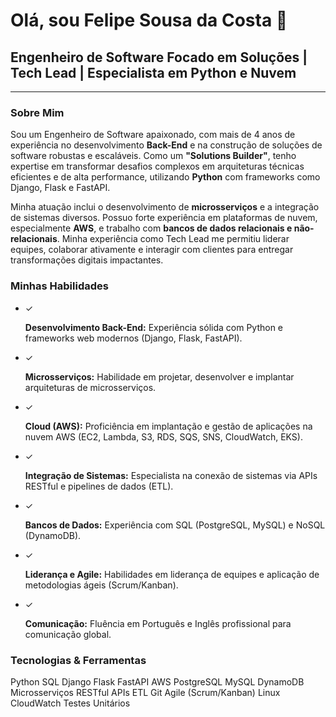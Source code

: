 <html>
    <h1 class="text-4xl sm:text-5xl font-extrabold text-blue-700 mb-2">Olá, sou Felipe Sousa da Costa 👋</h1>
    <h2 class="text-xl sm:text-2xl font-semibold text-gray-700">Engenheiro de Software Focado em Soluções | Tech Lead | Especialista em Python e Nuvem</h2>
    <hr class="my-6 border-t-2 border-blue-200 w-24 mx-auto rounded-full">
    <section class="mb-8">
            <h3 class="text-2xl sm:text-3xl font-bold text-gray-800 mb-4">Sobre Mim</h3>
            <p class="text-gray-700 leading-relaxed mb-4">
                Sou um Engenheiro de Software apaixonado, com mais de 4 anos de experiência no desenvolvimento <strong class="text-blue-600">Back-End</strong> e na construção de soluções de software robustas e escaláveis. Como um <strong class="text-blue-600">"Solutions Builder"</strong>, tenho expertise em transformar desafios complexos em arquiteturas técnicas eficientes e de alta performance, utilizando <strong class="text-blue-600">Python</strong> com frameworks como Django, Flask e FastAPI.
            </p>
            <p class="text-gray-700 leading-relaxed">
                Minha atuação inclui o desenvolvimento de <strong class="text-blue-600">microsserviços</strong> e a integração de sistemas diversos. Possuo forte experiência em plataformas de nuvem, especialmente <strong class="text-blue-600">AWS</strong>, e trabalho com <strong class="text-blue-600">bancos de dados relacionais e não-relacionais</strong>. Minha experiência como Tech Lead me permitiu liderar equipes, colaborar ativamente e interagir com clientes para entregar transformações digitais impactantes.
            </p>
    </section>
    <section class="mb-8">
            <h3 class="text-2xl sm:text-3xl font-bold text-gray-800 mb-4">Minhas Habilidades</h3>
            <ul class="grid grid-cols-1 md:grid-cols-2 gap-4 text-gray-700">
                <li class="flex items-start">
                    <span class="text-blue-500 mr-2 text-xl">&#10003;</span>
                    <p><strong class="font-semibold">Desenvolvimento Back-End:</strong> Experiência sólida com Python e frameworks web modernos (Django, Flask, FastAPI).</p>
                </li>
                <li class="flex items-start">
                    <span class="text-blue-500 mr-2 text-xl">&#10003;</span>
                    <p><strong class="font-semibold">Microsserviços:</strong> Habilidade em projetar, desenvolver e implantar arquiteturas de microsserviços.</p>
                </li>
                <li class="flex items-start">
                    <span class="text-blue-500 mr-2 text-xl">&#10003;</span>
                    <p><strong class="font-semibold">Cloud (AWS):</strong> Proficiência em implantação e gestão de aplicações na nuvem AWS (EC2, Lambda, S3, RDS, SQS, SNS, CloudWatch, EKS).</p>
                </li>
                <li class="flex items-start">
                    <span class="text-blue-500 mr-2 text-xl">&#10003;</span>
                    <p><strong class="font-semibold">Integração de Sistemas:</strong> Especialista na conexão de sistemas via APIs RESTful e pipelines de dados (ETL).</p>
                </li>
                <li class="flex items-start">
                    <span class="text-blue-500 mr-2 text-xl">&#10003;</span>
                    <p><strong class="font-semibold">Bancos de Dados:</strong> Experiência com SQL (PostgreSQL, MySQL) e NoSQL (DynamoDB).</p>
                </li>
                <li class="flex items-start">
                    <span class="text-blue-500 mr-2 text-xl">&#10003;</span>
                    <p><strong class="font-semibold">Liderança e Agile:</strong> Habilidades em liderança de equipes e aplicação de metodologias ágeis (Scrum/Kanban).</p>
                </li>
                <li class="flex items-start">
                    <span class="text-blue-500 mr-2 text-xl">&#10003;</span>
                    <p><strong class="font-semibold">Comunicação:</strong> Fluência em Português e Inglês profissional para comunicação global.</p>
                </li>
            </ul>
        </section>
    <section class="mb-8">
            <h3 class="text-2xl sm:text-3xl font-bold text-gray-800 mb-4">Tecnologias & Ferramentas</h3>
            <div class="flex flex-wrap gap-3">
                <span class="bg-blue-100 text-blue-800 text-sm font-medium px-3 py-1 rounded-full shadow-sm">Python</span>
                <span class="bg-blue-100 text-blue-800 text-sm font-medium px-3 py-1 rounded-full shadow-sm">SQL</span>
                <span class="bg-blue-100 text-blue-800 text-sm font-medium px-3 py-1 rounded-full shadow-sm">Django</span>
                <span class="bg-blue-100 text-blue-800 text-sm font-medium px-3 py-1 rounded-full shadow-sm">Flask</span>
                <span class="bg-blue-100 text-blue-800 text-sm font-medium px-3 py-1 rounded-full shadow-sm">FastAPI</span>
                <span class="bg-blue-100 text-blue-800 text-sm font-medium px-3 py-1 rounded-full shadow-sm">AWS</span>
                <span class="bg-blue-100 text-blue-800 text-sm font-medium px-3 py-1 rounded-full shadow-sm">PostgreSQL</span>
                <span class="bg-blue-100 text-blue-800 text-sm font-medium px-3 py-1 rounded-full shadow-sm">MySQL</span>
                <span class="bg-blue-100 text-blue-800 text-sm font-medium px-3 py-1 rounded-full shadow-sm">DynamoDB</span>
                <span class="bg-blue-100 text-blue-800 text-sm font-medium px-3 py-1 rounded-full shadow-sm">Microsserviços</span>
                <span class="bg-blue-100 text-blue-800 text-sm font-medium px-3 py-1 rounded-full shadow-sm">RESTful APIs</span>
                <span class="bg-blue-100 text-blue-800 text-sm font-medium px-3 py-1 rounded-full shadow-sm">ETL</span>
                <span class="bg-blue-100 text-blue-800 text-sm font-medium px-3 py-1 rounded-full shadow-sm">Git</span>
                <span class="bg-blue-100 text-blue-800 text-sm font-medium px-3 py-1 rounded-full shadow-sm">Agile (Scrum/Kanban)</span>
                <span class="bg-blue-100 text-blue-800 text-sm font-medium px-3 py-1 rounded-full shadow-sm">Linux</span>
                <span class="bg-blue-100 text-blue-800 text-sm font-medium px-3 py-1 rounded-full shadow-sm">CloudWatch</span>
                <span class="bg-blue-100 text-blue-800 text-sm font-medium px-3 py-1 rounded-full shadow-sm">Testes Unitários</span>
            </div>
        </section>
</html>
